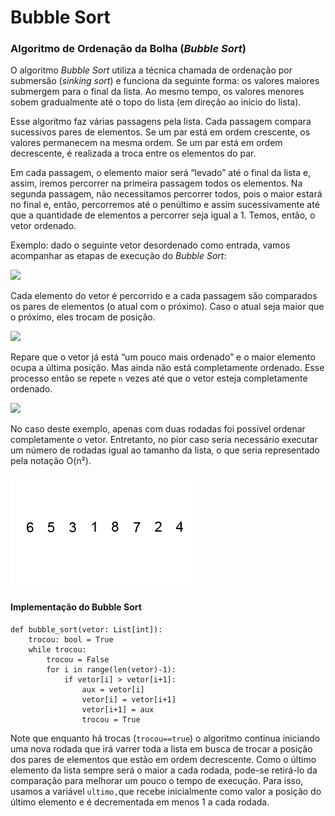 # Bubble Sort

### Algoritmo de Ordenação da Bolha \(_Bubble Sort_\) 

O algoritmo _Bubble Sort_ utiliza a técnica chamada de ordenação por submersão \(_sinking sort_\) e funciona da seguinte forma: os valores maiores submergem para o final da lista. Ao mesmo tempo, os valores menores sobem gradualmente até o topo do lista \(em direção ao início do lista\).

Esse algoritmo faz várias passagens pela lista. Cada passagem compara sucessivos pares de elementos. Se um par está em ordem crescente, os valores permanecem na mesma ordem. Se um par está em ordem decrescente, é realizada a troca entre os elementos do par.

Em cada passagem, o elemento maior será “levado” até o final da lista e, assim, iremos percorrer na primeira passagem todos os elementos. Na segunda passagem, não necessitamos percorrer todos, pois o maior estará no final e, então, percorremos até o penúltimo e assim sucessivamente até que a quantidade de elementos a percorrer seja igual a 1. Temos, então, o vetor ordenado.

Exemplo: dado o seguinte vetor desordenado como entrada, vamos acompanhar as etapas de execução do _Bubble Sort_: 

![](https://documents.lucid.app/documents/a0dd1809-658d-449d-9c21-1cc85c033669/pages/0_0?a=549&x=34&y=125&w=719&h=110&store=1&accept=image%2F*&auth=LCA%20b0ee55369bcdd2e3b57dca50eafec42dc127f3f6-ts%3D1601721229)

Cada elemento do vetor é percorrido e a cada passagem são comparados os pares de elementos \(o atual com o próximo\). Caso o atual seja maior que o próximo, eles trocam de posição.

![](https://documents.lucid.app/documents/a0dd1809-658d-449d-9c21-1cc85c033669/pages/0_0?a=549&x=34&y=204&w=719&h=352&store=1&accept=image%2F*&auth=LCA%2064234ec35eba4d1b2e877fd918ade4cb3429a73f-ts%3D1601721229)

Repare que o vetor já está “um pouco mais ordenado” e o maior elemento ocupa a última posição. Mas ainda não está completamente ordenado. Esse processo então se repete `n` vezes até que o vetor esteja completamente ordenado.

![](https://documents.lucid.app/documents/a0dd1809-658d-449d-9c21-1cc85c033669/pages/0_0?a=549&x=34&y=524&w=719&h=352&store=1&accept=image%2F*&auth=LCA%2013ae6b0fc67c27b99af8418d0f27e6fefe70676f-ts%3D1601721229)

No caso deste exemplo, apenas com duas rodadas foi possível ordenar completamente o vetor. Entretanto, no pior caso seria necessário executar um número de rodadas igual ao tamanho da lista, o que seria representado pela notação O\(n²\).

![Ilustra&#xE7;&#xE3;o do funcionamento do algoritmo Bubble Sort](../../.gitbook/assets/bubble-sort-example-300px.gif)

#### Implementação do Bubble Sort

```text
def bubble_sort(vetor: List[int]):
    trocou: bool = True
    while trocou:
        trocou = False
        for i in range(len(vetor)-1):
            if vetor[i] > vetor[i+1]:
                aux = vetor[i]
                vetor[i] = vetor[i+1]
                vetor[i+1] = aux
                trocou = True
```

Note que enquanto há trocas \(`trocou==true`\) o algoritmo continua iniciando uma nova rodada que irá varrer toda a lista em busca de trocar a posição dos pares de elementos que estão em ordem decrescente. Como o último elemento da lista sempre será o maior a cada rodada, pode-se retirá-lo da comparação para melhorar um pouco o tempo de execução. Para isso, usamos a variável `ultimo,`que recebe inicialmente como valor a posição do último elemento e é decrementada em menos 1 a cada rodada.

